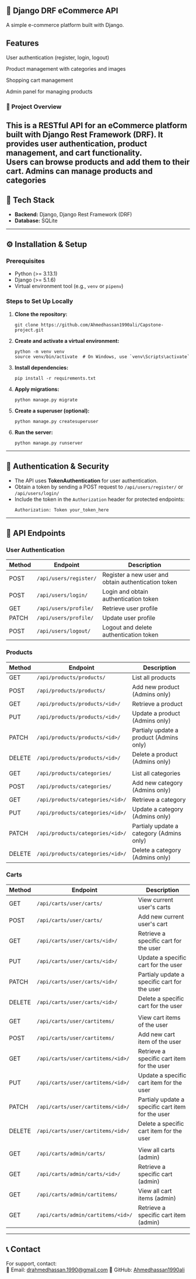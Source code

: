 ## 🛒 Django DRF eCommerce API

A simple e-commerce platform built with Django.

## Features
User authentication (register, login, logout)

Product management with categories and images

Shopping cart management

Admin panel for managing products


### 📌 Project Overview  
This is a RESTful API for an eCommerce platform built with Django Rest Framework (DRF).
 It provides user authentication, product management, and cart functionality.  
 Users can browse products and add them to their cart.
 Admins can manage products and categories
---

## 🚀 Tech Stack  
- **Backend:** Django, Django Rest Framework (DRF)  
- **Database:** SQLite  

---------------------------------------------------------------------------------

## ⚙️ Installation & Setup  

### Prerequisites  
- Python (>= 3.13.1)  
- Django (>= 5.1.6)  
- Virtual environment tool (e.g., `venv` or `pipenv`)  

### Steps to Set Up Locally  

1. **Clone the repository:**  
   ```
   git clone https://github.com/Ahmedhassan1990ali/Capstone-project.git
   ```

2. **Create and activate a virtual environment:**  
   ```
   python -m venv venv  
   source venv/bin/activate  # On Windows, use `venv\Scripts\activate`
   ```

3. **Install dependencies:**  
   ```
   pip install -r requirements.txt
   ```

4. **Apply migrations:**  
   ```
   python manage.py migrate
   ```

5. **Create a superuser (optional):**  
   ```
   python manage.py createsuperuser
   ```

6. **Run the server:**  
   ```
   python manage.py runserver
   ```

---------------------------------------------------------------------------------

## 🔐 Authentication & Security  

- The API uses **TokenAuthentication** for user authentication.  
- Obtain a token by sending a POST request to `/api/users/register/` or `/api/users/login/`
- Include the token in the `Authorization` header for protected endpoints:  
  ```
  Authorization: Token your_token_here
  ```

---------------------------------------------------------------------------------

## 📌 API Endpoints  

### **User Authentication**  
| Method | Endpoint               | Description                                         |
|--------|------------------------|-----------------------------------------------------|
| POST   | `/api/users/register/` | Register a new user and obtain authentication token |
| POST   | `/api/users/login/`    | Login and obtain authentication token               |
| GET    | `/api/users/profile/`  | Retrieve user profile                               |
| PATCH  | `/api/users/profile/`  | Update user profile                                 |
| POST   | `/api/users/logout/`   | Logout and delete authentication token              |

### **Products**  
| Method | Endpoint                          | Description                              |
|--------|-----------------------------------|------------------------------------------|
| GET    | `/api/products/products/`         | List all products                        |
| POST   | `/api/products/products/`         | Add new product (Admins only)            |
| GET    | `/api/products/products/<id>/`    | Retrieve a product                       |
| PUT    | `/api/products/products/<id>/`    | Update a product (Admins only)           |
| PATCH  | `/api/products/products/<id>/`    | Partialy update a product (Admins only)  |
| DELETE | `/api/products/products/<id>/`    | Delete a product (Admins only)           |
|        |                                   |                                          |
| GET    | `/api/products/categories/`       | List all categories                      |
| POST   | `/api/products/categories/`       | Add new category (Admins only)           |
| GET    | `/api/products/categories/<id>/`  | Retrieve a category                      |
| PUT    | `/api/products/categories/<id>/`  | Update a category (Admins only)          |
| PATCH  | `/api/products/categories/<id>/`  | Partialy update a category (Admins only) |
| DELETE | `/api/products/categories/<id>/`  | Delete a category (Admins only)          |

### **Carts**  
| Method | Endpoint                          | Description                                      |
|--------|-----------------------------------|--------------------------------------------------|
| GET    | `/api/carts/user/carts/`          | View current user's carts                        |
| POST   | `/api/carts/user/carts/`          | Add new current user's cart                      |
| GET    | `/api/carts/user/carts/<id>/`     | Retrieve a specific cart for the user            |
| PUT    | `/api/carts/user/carts/<id>/`     | Update a specific cart for the user              |
| PATCH  | `/api/carts/user/carts/<id>/`     | Partialy update a specific cart for the user     |
| DELETE | `/api/carts/user/carts/<id>/`     | Delete a specific cart for the user              |
|        |                                   |                                                  |
| GET    | `/api/carts/user/cartitems/`      | View cart items of the user                      |
| POST   | `/api/carts/user/cartitems/`      | Add new cart item of the user                    |
| GET    | `/api/carts/user/cartitems/<id>/` | Retrieve a specific cart item for the user       |
| PUT    | `/api/carts/user/cartitems/<id>/` | Update a specific cart item for the user         |
| PATCH  | `/api/carts/user/cartitems/<id>/` | Partialy update a specific cart item for the user|
| DELETE | `/api/carts/user/cartitems/<id>/` | Delete a specific cart item for the user         |
|        |                                   |                                                  |
| GET    | `/api/carts/admin/carts/`         | View all carts (admin)                           |
| GET    | `/api/carts/admin/carts/<id>/`    | Retrieve a specific cart (admin)                 |
| GET    | `/api/carts/admin/cartitems/`     | View all cart items (admin)                      |
| GET    | `/api/carts/admin/cartitems/<id>/`| Retrieve a specific cart item (admin)            |


---------------------------------------------------------------------------------

## 📞 Contact  
For support, contact:  
💎 Email: drahmedhassan.1990@gmail.com 
🐙 GitHub: [Ahmedhassan1990ali](https://github.com/Ahmedhassan1990ali)  
